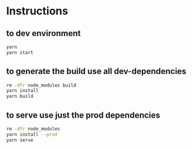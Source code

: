 
# Instructions

## to dev environment

```bash
yarn
yarn start
```

## to generate the build use all dev-dependencies

```bash
rm -dfr node_modules build
yarn install
yarn build
```

## to serve use just the prod dependencies

```bash
rm -dfr node_modules
yarn install --prod
yarn serve
```
